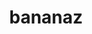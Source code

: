 ---
layout: startup_page
title: "bananaz"
id: "bananaz.ai"
permalink: "/bananazbananaz.ai04072025/"
website: "https://www.bananaz.ai/"
funding_round: "Seed"
funding_amount: "$5.3M"
investors: "10D, Cardumen Capital"
about: "bananaz is an AI-based platform designed to transform design change management for R&D and engineering teams in the manufacturing sector. It uses AI and computer vision to automate error detection, manage changes, and streamline workflows, saving time and reducing costly errors. The platform integrates with existing CAD and PDM systems."
markets: "AI, Manufacturing, Computer Vision, Hardware, Information Technology, Mechanical Engineering, Product Design, Software"
hq: "Tel Aviv, Tel Aviv, Israel"
founded_year: "2023"
linkedin: "https://www.linkedin.com/company/bananaz-ai/"
twitter: ""
instagram: ""
facebook: ""
crunchbase: "https://www.crunchbase.com/organization/bananaz"
pitchbook: "https://pitchbook.com/profiles/company/663847-30"

# SEO Optimization
meta_title: "bananaz - Seed Funding ($5.3M)"
meta_description: "bananaz, bananaz is an AI-based platform designed to transform design change management for R&D and engineering teams in the manufacturing sector. It uses AI a..."
meta_keywords: "bananaz, AI, Manufacturing, Computer Vision, Hardware, Information Technology, Mechanical Engineering, Product Design, Software, Seed funding"
canonical_url: "https://pkprojectstartups.github.io/projectstartups.com/bananazbananaz.ai04072025/"
---